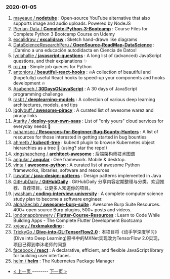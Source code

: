 ### 2020-01-05 
1. [
        mayeaux /
**nodetube**](https://github.com/mayeaux/nodetube) : Open-source YouTube alternative that also supports image and audio uploads. Powered by NodeJS
1. [
        Pierian-Data /
**Complete-Python-3-Bootcamp**](https://github.com/Pierian-Data/Complete-Python-3-Bootcamp) : Course Files for Complete Python 3 Bootcamp Course on Udemy
1. [
        excalidraw /
**excalidraw**](https://github.com/excalidraw/excalidraw) : Sketch hand-drawn like diagrams
1. [
        DataScienceResearchPeru /
**OpenSource-RoadMap-DataScience**](https://github.com/DataScienceResearchPeru/OpenSource-RoadMap-DataScience) : ¡Camino a una educación autodidacta en Ciencia de Datos!
1. [
        lydiahallie /
**javascript-questions**](https://github.com/lydiahallie/javascript-questions) : A long list of (advanced) JavaScript questions, and their explanations ✨
1. [
        rq /
**rq**](https://github.com/rq/rq) : Simple job queues for Python
1. [
        antonioru /
**beautiful-react-hooks**](https://github.com/antonioru/beautiful-react-hooks) : 🔥A collection of beautiful and (hopefully) useful React hooks to speed-up your components and hooks development 🔥
1. [
        Asabeneh /
**30DaysOfJavaScript**](https://github.com/Asabeneh/30DaysOfJavaScript) : A 30 days of JavaScript programming challenge
1. [
        rasbt /
**deeplearning-models**](https://github.com/rasbt/deeplearning-models) : A collection of various deep learning architectures, models, and tips
1. [
        Igglybuff /
**awesome-piracy**](https://github.com/Igglybuff/awesome-piracy) : A curated list of awesome warez and piracy links
1. [
        Atarity /
**deploy-your-own-saas**](https://github.com/Atarity/deploy-your-own-saas) : List of "only yours" cloud services for everyday needs 🏴
1. [
        nahamsec /
**Resources-for-Beginner-Bug-Bounty-Hunters**](https://github.com/nahamsec/Resources-for-Beginner-Bug-Bounty-Hunters) : A list of resources for those interested in getting started in bug bounties
1. [
        ahmetb /
**kubectl-tree**](https://github.com/ahmetb/kubectl-tree) : kubectl plugin to browse Kubernetes object hierarchies as a tree 🎄 (using? star the repo!)
1. [
        xingshaocheng /
**architect-awesome**](https://github.com/xingshaocheng/architect-awesome) : 后端架构师技术图谱
1. [
        angular /
**angular**](https://github.com/angular/angular) : One framework. Mobile & desktop.
1. [
        vinta /
**awesome-python**](https://github.com/vinta/awesome-python) : A curated list of awesome Python frameworks, libraries, software and resources
1. [
        iluwatar /
**java-design-patterns**](https://github.com/iluwatar/java-design-patterns) : Design patterns implemented in Java
1. [
        GitHubDaily /
**GitHubDaily**](https://github.com/GitHubDaily/GitHubDaily) : GitHubDaily 分享内容定期整理与分类。欢迎推荐、自荐项目，让更多人知道你的项目。
1. [
        jwasham /
**coding-interview-university**](https://github.com/jwasham/coding-interview-university) : A complete computer science study plan to become a software engineer.
1. [
        alphaSeclab /
**awesome-burp-suite**](https://github.com/alphaSeclab/awesome-burp-suite) : Awesome Burp Suite Resources. 400+ open source Burp plugins, 500+ posts and videos.
1. [
        londonappbrewery /
**Flutter-Course-Resources**](https://github.com/londonappbrewery/Flutter-Course-Resources) : Learn to Code While Building Apps - The Complete Flutter Development Bootcamp
1. [
        xyjoey /
**fxxkmakeding**](https://github.com/xyjoey/fxxkmakeding) : 
1. [
        TrickyGo /
**Dive-into-DL-TensorFlow2.0**](https://github.com/TrickyGo/Dive-into-DL-TensorFlow2.0) : 本项目将《动手学深度学习》(Dive into Deep Learning)原书中的MXNet实现改为TensorFlow 2.0实现，项目已得到李沐老师的同意
1. [
        facebook /
**react**](https://github.com/facebook/react) : A declarative, efficient, and flexible JavaScript library for building user interfaces.
1. [
        helm /
**helm**](https://github.com/helm/helm) : The Kubernetes Package Manager 

- [ < 上一页 ](https://github.com/able8/github-trending-daily-record/blob/master/2020-01-04.md) -------- [ 下一页 > ](https://github.com/able8/github-trending-daily-record/blob/master/2020-01-06.md)